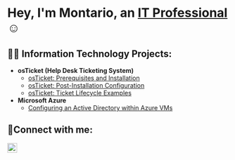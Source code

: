 <h1>Hey, I'm Montario, an <a href="https://linkedin.com/in/Josh">IT Professional</a>☺</h1>

<h2>👨‍💻 Information Technology Projects:</h2>

- <b>osTicket (Help Desk Ticketing System)</b>
  - [osTicket: Prerequisites and Installation](https://github.com/MParker1987/osticket-prereqs)
  - [osTicket: Post-Installation Configuration](https://github.com/MParker1987/post-install-config)
  - [osTicket: Ticket Lifecycle Examples](https://github.com/MParker1987/Tickets-and-Ticket-Lifecycle)
- <b>Microsoft Azure</b>
  - [Configuring an Active Directory within Azure VMs](https://github.com/MParker1987/configure-azure)

<h2>🤳Connect with me:</h2>

[<img align="left" alt="Josh | LinkedIn" width="22px" src="https://cdn.jsdelivr.net/npm/simple-icons@v3/icons/linkedin.svg" />][linkedin]

[linkedin]: https://linkedin.com/in/Josh
